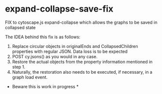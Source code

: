 # expand-collapse-save-fix

FIX to cytoscape.js expand-collapse which allows the graphs to be saved in collapsed state

The IDEA behind this fix is as follows:

1. Replace circular objects in originalEnds and CollapsedChildren properties with regular JSON. Data loss is to be expected
2. POST cy.jsons() as you would in any case.
3. Restore the actual objects from the property information mentioned in step 1.
4. Naturally, the restoration also needs to be executed, if necessary, in a graph load event.

* Beware this is work in progress *
